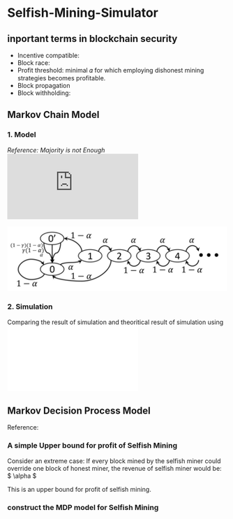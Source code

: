 # Selfish-Mining-Simulator

## inportant terms in blockchain security

- Incentive compatible:
- Block race:
- Profit threshold: minimal 𝛼 for which employing dishonest mining strategies becomes profitable.
- Block propagation 
- Block withholding: 

## Markov Chain Model

### 1. Model 

*Reference: Majority is not Enough* ![link](https://www.cs.cornell.edu/~ie53/publications/btcProcFC.pdf)

![alt markov_chain_model_1](./pictures/markov_chain_model.png)

### 2. Simulation

Comparing the result of simulation and theoritical result of simulation using ![selfish_mining_simulation.py](selfish_mining_simulation.py)



## Markov Decision Process Model

Reference: 

### A simple Upper bound for profit of Selfish Mining 

Consider an extreme case: If every block mined by the selfish miner could override one block of honest miner, the revenue of selfish miner would be:
$ \alpha $

This is an upper bound for profit of selfish mining.

### construct the MDP model for Selfish Mining


